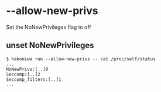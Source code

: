 # --allow-new-privs

Set the NoNewPrivileges flag to off

## unset NoNewPrivileges

```console
$ hakoniwa run --allow-new-privs -- cat /proc/self/status
...
NoNewPrivs:[..]0
Seccomp:[..]2
Seccomp_filters:[..]1
...
```
